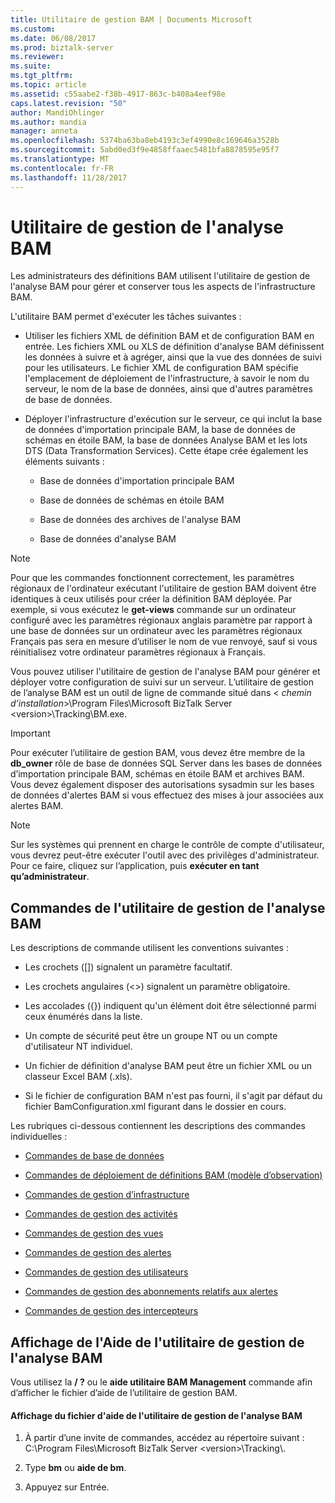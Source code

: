 ```yaml
---
title: Utilitaire de gestion BAM | Documents Microsoft
ms.custom: 
ms.date: 06/08/2017
ms.prod: biztalk-server
ms.reviewer: 
ms.suite: 
ms.tgt_pltfrm: 
ms.topic: article
ms.assetid: c55aabe2-f38b-4917-863c-b408a4eef98e
caps.latest.revision: "50"
author: MandiOhlinger
ms.author: mandia
manager: anneta
ms.openlocfilehash: 5374ba63ba8eb4193c3ef4990e8c169646a3528b
ms.sourcegitcommit: 5abd0ed3f9e4858ffaaec5481bfa8878595e95f7
ms.translationtype: MT
ms.contentlocale: fr-FR
ms.lasthandoff: 11/28/2017
---
```

# <a name="bam-management-utility"></a>Utilitaire de gestion de l'analyse BAM
Les administrateurs des définitions BAM utilisent l'utilitaire de gestion de l'analyse BAM pour gérer et conserver tous les aspects de l'infrastructure BAM.  
  
 L'utilitaire BAM permet d'exécuter les tâches suivantes :  
  
-   Utiliser les fichiers XML de définition BAM et de configuration BAM en entrée. Les fichiers XML ou XLS de définition d'analyse BAM définissent les données à suivre et à agréger, ainsi que la vue des données de suivi pour les utilisateurs. Le fichier XML de configuration BAM spécifie l'emplacement de déploiement de l'infrastructure, à savoir le nom du serveur, le nom de la base de données, ainsi que d'autres paramètres de base de données.  
  
-   Déployer l'infrastructure d'exécution sur le serveur, ce qui inclut la base de données d'importation principale BAM, la base de données de schémas en étoile BAM, la base de données Analyse BAM et les lots DTS (Data Transformation Services). Cette étape crée également les éléments suivants :  
  
    -   Base de données d'importation principale BAM  
  
    -   Base de données de schémas en étoile BAM  
  
    -   Base de données des archives de l'analyse BAM  
  
    -   Base de données d'analyse BAM  
  
> [!NOTE]
>  Pour que les commandes fonctionnent correctement, les paramètres régionaux de l'ordinateur exécutant l'utilitaire de gestion BAM doivent être identiques à ceux utilisés pour créer la définition BAM déployée. Par exemple, si vous exécutez le **get-views** commande sur un ordinateur configuré avec les paramètres régionaux anglais paramètre par rapport à une base de données sur un ordinateur avec les paramètres régionaux Français pas sera en mesure d’utiliser le nom de vue renvoyé, sauf si vous réinitialisez votre ordinateur paramètres régionaux à Français.  
  
 Vous pouvez utiliser l'utilitaire de gestion de l'analyse BAM pour générer et déployer votre configuration de suivi sur un serveur. L’utilitaire de gestion de l’analyse BAM est un outil de ligne de commande situé dans \< *chemin d’installation*\>\Program Files\Microsoft BizTalk Server \<version\>\Tracking\BM.exe.  
  
> [!IMPORTANT]
>  Pour exécuter l’utilitaire de gestion BAM, vous devez être membre de la **db_owner** rôle de base de données SQL Server dans les bases de données d’importation principale BAM, schémas en étoile BAM et archives BAM. Vous devez également disposer des autorisations sysadmin sur les bases de données d'alertes BAM si vous effectuez des mises à jour associées aux alertes BAM.  
  
> [!NOTE]
>  Sur les systèmes qui prennent en charge le contrôle de compte d'utilisateur, vous devrez peut-être exécuter l'outil avec des privilèges d'administrateur. Pour ce faire, cliquez sur l’application, puis **exécuter en tant qu’administrateur**.  
  
## <a name="bam-management-utility-commands"></a>Commandes de l'utilitaire de gestion de l'analyse BAM  
 Les descriptions de commande utilisent les conventions suivantes :  
  
-   Les crochets ([]) signalent un paramètre facultatif.  
  
-   Les crochets angulaires (<>) signalent un paramètre obligatoire.  
  
-   Les accolades ({}) indiquent qu'un élément doit être sélectionné parmi ceux énumérés dans la liste.  
  
-   Un compte de sécurité peut être un groupe NT ou un compte d'utilisateur NT individuel.  
  
-   Un fichier de définition d'analyse BAM peut être un fichier XML ou un classeur Excel BAM (.xls).  
  
-   Si le fichier de configuration BAM n'est pas fourni, il s'agit par défaut du fichier BamConfiguration.xml figurant dans le dossier en cours.  
  
 Les rubriques ci-dessous contiennent les descriptions des commandes individuelles :  
  
-   [Commandes de base de données](../core/database-commands.md)  
  
-   [Commandes de déploiement de définitions BAM (modèle d’observation)](../core/deployment-of-bam-definition-observation-model-commands.md)  
  
-   [Commandes de gestion d’infrastructure](../core/infrastructure-management-commands.md)  
  
-   [Commandes de gestion des activités](../core/activity-management-commands.md)  
  
-   [Commandes de gestion des vues](../core/view-management-commands.md)  
  
-   [Commandes de gestion des alertes](../core/alert-management-commands.md)  
  
-   [Commandes de gestion des utilisateurs](../core/user-management-commands.md)  
  
-   [Commandes de gestion des abonnements relatifs aux alertes](../core/alert-subscription-management-commands.md)  
  
-   [Commandes de gestion des intercepteurs](../core/interceptor-management-commands.md)  
  
## <a name="displaying-the-bam-management-utility-help"></a>Affichage de l'Aide de l'utilitaire de gestion de l'analyse BAM  
 Vous utilisez la **/ ?** ou le **aide utilitaire BAM Management** commande afin d’afficher le fichier d’aide de l’utilitaire de gestion BAM.  
  
#### <a name="to-display-the-help-file-for-the-bam-management-utility"></a>Affichage du fichier d'aide de l'utilitaire de gestion de l'analyse BAM  
  
1.  À partir d’une invite de commandes, accédez au répertoire suivant : C:\Program Files\Microsoft BizTalk Server \<version\>\Tracking\\.  
  
2.  Type **bm** ou **aide de bm**.  
  
3.  Appuyez sur Entrée.